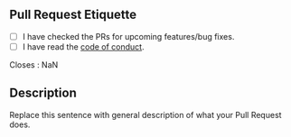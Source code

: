 [code_of_conduct]: https://github.com/RealYusufIsmail-Mc-Mods/RealYusufIsmail-Core-Neo/blob/main/.github/CODE_OF_CONDUCT.md

[new_issue]: https://github.com/RealYusufIsmail/Armour-and-Tools-Mod/issues/new/choose

## Pull Request Etiquette

<!--
  There are several guidelines you should follow in order for your
  Pull Request to be merged.
-->

- [ ] I have checked the PRs for upcoming features/bug fixes.
- [ ] I have read the [code of conduct][code_of_conduct].

<!--
  It is sometimes better to include more changes in a single commit. 
  If you find yourself having an overwhelming amount of commits, you
  can **rebase** your branch.
-->

<!-- Replace "NaN" with an issue number if this is a response to an issue -->

Closes : NaN

## Description

Replace this sentence with general description of what your Pull Request does.
